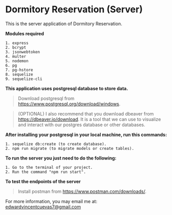 # Dormitory Reservation (Server) 

This is the server application of Dormitory Reservation.


**Modules required**

    1. express
    2. bcrypt
    3. jsonwebtoken
    4. multer
    5. nodemon
    6. pg
    7. pg-hstore
    8. sequelize
    9. sequelize-cli


**This application uses postgresql database to store data.**
> Download postgresql from https://www.postgresql.org/download/windows. 

> (OPTIONAL) I also recommend that you download dbeaver from https://dbeaver.io/download. It is a tool that we can use to visualize and interact with our postgres database or other databases.


**After installing your postgresql in your local machine, run this commands:**

    1. sequelize db:create (to create database).
    2. npm run migrate (to migrate models or create tables).

**To run the server you just need to do the following:**

    1. Go to the terminal of your project.
    2. Run the command "npm run start".

**To test the endpoints of the server** 

> Install postman from https://www.postman.com/downloads/.

For more information, you may email me at: edwardvincentcuevas7@gmail.com